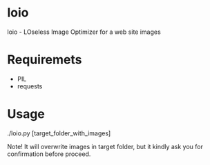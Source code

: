 loio
====

loio - LOseless Image Optimizer for a web site images

Requiremets
====
* PIL
* requests

Usage
====

./loio.py [target_folder_with_images]


Note! It will overwrite images in target folder, but it kindly ask you for confirmation before proceed.
